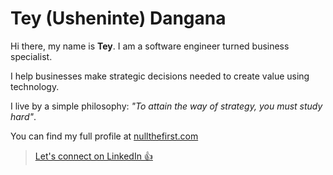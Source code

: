 # Tey (Usheninte) Dangana

Hi there, my name is **Tey**. I am a software engineer turned business specialist.

I help businesses make strategic decisions needed to create value using technology.

I live by a simple philosophy: _"To attain the way of strategy, you must study hard"_.

You can find my full profile at [nullthefirst.com](https://nullthefirst.com)

> [Let's connect on LinkedIn 👍](https://nullthefirst.com/linkedin/)
